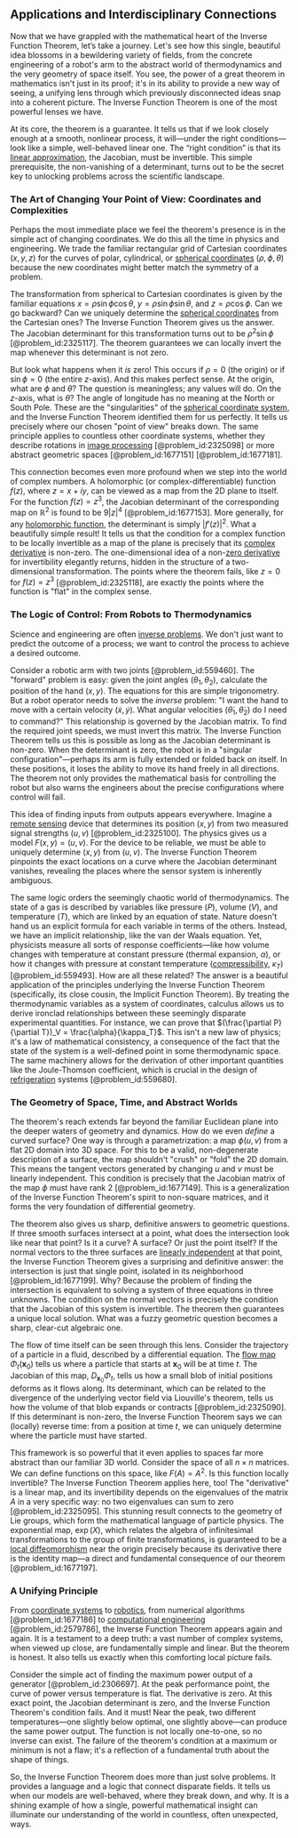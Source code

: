 ## Applications and Interdisciplinary Connections

Now that we have grappled with the mathematical heart of the Inverse Function Theorem, let’s take a journey. Let's see how this single, beautiful idea blossoms in a bewildering variety of fields, from the concrete engineering of a robot's arm to the abstract world of thermodynamics and the very geometry of space itself. You see, the power of a great theorem in mathematics isn't just in its proof; it's in its ability to provide a new way of seeing, a unifying lens through which previously disconnected ideas snap into a coherent picture. The Inverse Function Theorem is one of the most powerful lenses we have.

At its core, the theorem is a guarantee. It tells us that if we look closely enough at a smooth, nonlinear process, it will—under the right conditions—look like a simple, well-behaved linear one. The “right condition” is that its [linear approximation](@article_id:145607), the Jacobian, must be invertible. This simple prerequisite, the non-vanishing of a determinant, turns out to be the secret key to unlocking problems across the scientific landscape.

### The Art of Changing Your Point of View: Coordinates and Complexities

Perhaps the most immediate place we feel the theorem's presence is in the simple act of changing coordinates. We do this all the time in physics and engineering. We trade the familiar rectangular grid of Cartesian coordinates $(x,y,z)$ for the curves of polar, cylindrical, or [spherical coordinates](@article_id:145560) $(\rho, \phi, \theta)$ because the new coordinates might better match the symmetry of a problem.

The transformation from spherical to Cartesian coordinates is given by the familiar equations $x = \rho\sin\phi\cos\theta$, $y = \rho\sin\phi\sin\theta$, and $z = \rho\cos\phi$. Can we go backward? Can we uniquely determine the [spherical coordinates](@article_id:145560) from the Cartesian ones? The Inverse Function Theorem gives us the answer. The Jacobian determinant for this transformation turns out to be $\rho^2 \sin\phi$ [@problem_id:2325117]. The theorem guarantees we can locally invert the map whenever this determinant is not zero.

But look what happens when it *is* zero! This occurs if $\rho=0$ (the origin) or if $\sin\phi=0$ (the entire $z$-axis). And this makes perfect sense. At the origin, what are $\phi$ and $\theta$? The question is meaningless; any values will do. On the $z$-axis, what is $\theta$? The angle of longitude has no meaning at the North or South Pole. These are the "singularities" of the [spherical coordinate system](@article_id:167023), and the Inverse Function Theorem identified them for us perfectly. It tells us precisely where our chosen "point of view" breaks down. The same principle applies to countless other coordinate systems, whether they describe rotations in [image processing](@article_id:276481) [@problem_id:2325098] or more abstract geometric spaces [@problem_id:1677151] [@problem_id:1677181].

This connection becomes even more profound when we step into the world of complex numbers. A holomorphic (or complex-differentiable) function $f(z)$, where $z=x+iy$, can be viewed as a map from the 2D plane to itself. For the function $f(z) = z^3$, the Jacobian determinant of the corresponding map on $\mathbb{R}^2$ is found to be $9|z|^4$ [@problem_id:1677153]. More generally, for any [holomorphic function](@article_id:163881), the determinant is simply $|f'(z)|^2$. What a beautifully simple result! It tells us that the condition for a complex function to be locally invertible as a map of the plane is precisely that its [complex derivative](@article_id:168279) is non-zero. The one-dimensional idea of a non-[zero derivative](@article_id:144998) for invertibility elegantly returns, hidden in the structure of a two-dimensional transformation. The points where the theorem fails, like $z=0$ for $f(z)=z^3$ [@problem_id:2325118], are exactly the points where the function is "flat" in the complex sense.

### The Logic of Control: From Robots to Thermodynamics

Science and engineering are often [inverse problems](@article_id:142635). We don't just want to predict the outcome of a process; we want to control the process to achieve a desired outcome.

Consider a robotic arm with two joints [@problem_id:559460]. The "forward" problem is easy: given the joint angles $(\theta_1, \theta_2)$, calculate the position of the hand $(x,y)$. The equations for this are simple trigonometry. But a robot operator needs to solve the *inverse* problem: "I want the hand to move with a certain velocity $(\dot{x}, \dot{y})$. What angular velocities $(\dot{\theta}_1, \dot{\theta}_2)$ do I need to command?" This relationship is governed by the Jacobian matrix. To find the required joint speeds, we must invert this matrix. The Inverse Function Theorem tells us this is possible as long as the Jacobian determinant is non-zero. When the determinant is zero, the robot is in a "singular configuration"—perhaps its arm is fully extended or folded back on itself. In these positions, it loses the ability to move its hand freely in all directions. The theorem not only provides the mathematical basis for controlling the robot but also warns the engineers about the precise configurations where control will fail.

This idea of finding inputs from outputs appears everywhere. Imagine a [remote sensing](@article_id:149499) device that determines its position $(x,y)$ from two measured signal strengths $(u,v)$ [@problem_id:2325100]. The physics gives us a model $F(x,y)=(u,v)$. For the device to be reliable, we must be able to uniquely determine $(x,y)$ from $(u,v)$. The Inverse Function Theorem pinpoints the exact locations on a curve where the Jacobian determinant vanishes, revealing the places where the sensor system is inherently ambiguous.

The same logic orders the seemingly chaotic world of thermodynamics. The state of a gas is described by variables like pressure ($P$), volume ($V$), and temperature ($T$), which are linked by an equation of state. Nature doesn't hand us an explicit formula for each variable in terms of the others. Instead, we have an implicit relationship, like the van der Waals equation. Yet, physicists measure all sorts of response coefficients—like how volume changes with temperature at constant pressure (thermal expansion, $\alpha$), or how it changes with pressure at constant temperature ([compressibility](@article_id:144065), $\kappa_T$) [@problem_id:559493]. How are all these related? The answer is a beautiful application of the principles underlying the Inverse Function Theorem (specifically, its close cousin, the Implicit Function Theorem). By treating the thermodynamic variables as a system of coordinates, calculus allows us to derive ironclad relationships between these seemingly disparate experimental quantities. For instance, we can prove that $(\frac{\partial P}{\partial T})_V = \frac{\alpha}{\kappa_T}$. This isn't a new law of physics; it's a law of mathematical consistency, a consequence of the fact that the state of the system is a well-defined point in some thermodynamic space. The same machinery allows for the derivation of other important quantities like the Joule-Thomson coefficient, which is crucial in the design of [refrigeration](@article_id:144514) systems [@problem_id:559680].

### The Geometry of Space, Time, and Abstract Worlds

The theorem's reach extends far beyond the familiar Euclidean plane into the deeper waters of geometry and dynamics. How do we even *define* a curved surface? One way is through a parametrization: a map $\phi(u,v)$ from a flat 2D domain into 3D space. For this to be a valid, non-degenerate description of a surface, the map shouldn't "crush" or "fold" the 2D domain. This means the tangent vectors generated by changing $u$ and $v$ must be linearly independent. This condition is precisely that the Jacobian matrix of the map $\phi$ must have rank 2 [@problem_id:1677149]. This is a generalization of the Inverse Function Theorem's spirit to non-square matrices, and it forms the very foundation of differential geometry.

The theorem also gives us sharp, definitive answers to geometric questions. If three smooth surfaces intersect at a point, what does the intersection look like near that point? Is it a curve? A surface? Or just the point itself? If the normal vectors to the three surfaces are [linearly independent](@article_id:147713) at that point, the Inverse Function Theorem gives a surprising and definitive answer: the intersection is just that single point, isolated in its neighborhood [@problem_id:1677199]. Why? Because the problem of finding the intersection is equivalent to solving a system of three equations in three unknowns. The condition on the normal vectors is precisely the condition that the Jacobian of this system is invertible. The theorem then guarantees a unique local solution. What was a fuzzy geometric question becomes a sharp, clear-cut algebraic one.

The flow of time itself can be seen through this lens. Consider the trajectory of a particle in a fluid, described by a differential equation. The [flow map](@article_id:275705) $\Phi_t(\mathbf{x}_0)$ tells us where a particle that starts at $\mathbf{x}_0$ will be at time $t$. The Jacobian of this map, $D_{\mathbf{x}_0}\Phi_t$, tells us how a small blob of initial positions deforms as it flows along. Its determinant, which can be related to the divergence of the underlying vector field via Liouville's theorem, tells us how the volume of that blob expands or contracts [@problem_id:2325090]. If this determinant is non-zero, the Inverse Function Theorem says we can (locally) reverse time: from a position at time $t$, we can uniquely determine where the particle must have started.

This framework is so powerful that it even applies to spaces far more abstract than our familiar 3D world. Consider the space of all $n \times n$ matrices. We can define functions on this space, like $F(A) = A^2$. Is this function locally invertible? The Inverse Function Theorem applies here, too! The "derivative" is a linear map, and its invertibility depends on the eigenvalues of the matrix $A$ in a very specific way: no two eigenvalues can sum to zero [@problem_id:2325095]. This stunning result connects to the geometry of Lie groups, which form the mathematical language of particle physics. The exponential map, $\exp(X)$, which relates the algebra of infinitesimal transformations to the group of finite transformations, is guaranteed to be a [local diffeomorphism](@article_id:203035) near the origin precisely because its derivative there is the identity map—a direct and fundamental consequence of our theorem [@problem_id:1677197].

### A Unifying Principle

From [coordinate systems](@article_id:148772) to [robotics](@article_id:150129), from numerical algorithms [@problem_id:1677186] to [computational engineering](@article_id:177652) [@problem_id:2579786], the Inverse Function Theorem appears again and again. It is a testament to a deep truth: a vast number of complex systems, when viewed up close, are fundamentally simple and linear. But the theorem is honest. It also tells us exactly when this comforting local picture fails.

Consider the simple act of finding the maximum power output of a generator [@problem_id:2306697]. At the peak performance point, the curve of power versus temperature is flat. The derivative is zero. At this exact point, the Jacobian determinant is zero, and the Inverse Function Theorem's condition fails. And it must! Near the peak, two different temperatures—one slightly below optimal, one slightly above—can produce the same power output. The function is not locally one-to-one, so no inverse can exist. The failure of the theorem's condition at a maximum or minimum is not a flaw; it's a reflection of a fundamental truth about the shape of things.

So, the Inverse Function Theorem does more than just solve problems. It provides a language and a logic that connect disparate fields. It tells us when our models are well-behaved, where they break down, and why. It is a shining example of how a single, powerful mathematical insight can illuminate our understanding of the world in countless, often unexpected, ways.